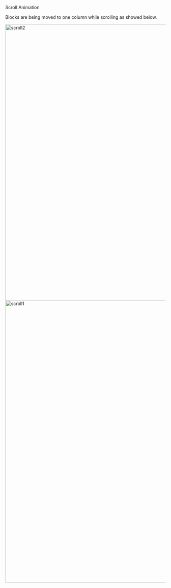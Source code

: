 Scroll Animation

Blocks are being moved to one column while scrolling as showed below.

<img width="867" alt="scroll2" src="https://github.com/rumejsapezic/JavaScript-Small-Projects/assets/77631994/e7fe3133-b4d6-4bb3-b4fc-f282eaedf01a">

<img width="888" alt="scroll1" src="https://github.com/rumejsapezic/JavaScript-Small-Projects/assets/77631994/cb46ff26-3a13-4f1e-af74-6999f076be66">

